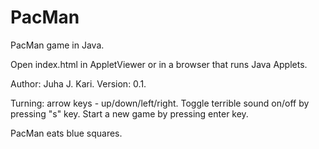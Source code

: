 # PacMan
PacMan game in Java.

Open index.html in AppletViewer or in a browser that runs Java Applets.

Author: Juha J. Kari.
Version: 0.1.

Turning: arrow keys - up/down/left/right.
Toggle terrible sound on/off by pressing "s" key.
Start a new game by pressing enter key.

PacMan eats blue squares.